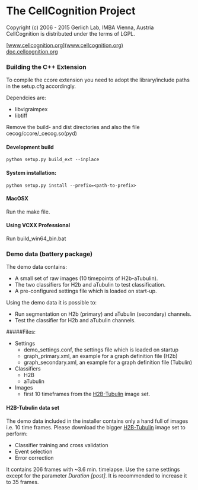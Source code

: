 # The CellCognition Project
 Copyright (c) 2006 - 2015 Gerlich Lab, IMBA Vienna, Austria  
 CellCognition is distributed under the terms of LGPL. 

 [www.cellcognition.org](www.cellcognition.org)  
 [doc.cellcognition.org](http://doc.cellcognition.org)

### Building the C++ Extension

To compile the ccore extension you need to adopt the library/include
paths in the setup.cfg accordingly.

Dependcies are:
- libvigraimpex
- libtiff

Remove the build- and dist directories and also the file
cecog/ccore/_cecog.so(pyd)

#### Development build
  ```python setup.py build_ext --inplace```

#### System installation:
  ```python setup.py install --prefix=<path-to-prefix>```

#### MacOSX
Run the make file.

#### Using VCXX Professional
Run build_win64_bin.bat


### Demo data (battery package)

The demo data contains:

- A small set of raw images (10 timepoints of H2b-aTubulin).
- The two classifiers for H2b and aTubulin to test classification.
- A pre-configured settings file which is loaded on start-up.

Using the demo data it is possible to:

- Run segmentation on H2b (primary) and aTubulin (secondary) channels.
- Test the classifier for H2b and aTubulin channels.

#####Files:

- Settings
  - demo_settings.conf, the settings file which is loaded on startup
  - graph_primary.xml, an example for a graph definition file (H2b)
  - graph_secondary.xml, an example for a graph definition file (Tubulin)
- Classifiers
  - H2B  
  - aTubulin
- Images
  - first 10 timeframes from the [H2B-Tubulin](http://cellcognition.org/downloads/data) image set.

####  H2B-Tubulin data set
The demo data included in the installer contains only a hand full of images i.e. 10 time frames. Please download the bigger [H2B-Tubulin](http://cellcognition.org/downloads/data) image set to perform:

- Classifier training and cross validation
- Event selection
- Error correction

It contains 206 frames with ~3.6 min. timelapse. Use the same settings except for the parameter *Duration [post]*. It is recommended to increase it to 35 frames.


